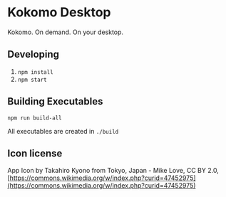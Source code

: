 # Kokomo Desktop

Kokomo. On demand. On your desktop.

## Developing

1. `npm install`
1. `npm start`

## Building Executables

`npm run build-all`

All executables are created in `./build`

## Icon license

App Icon by Takahiro Kyono from Tokyo, Japan - Mike Love, CC BY 2.0, [https://commons.wikimedia.org/w/index.php?curid=47452975](https://commons.wikimedia.org/w/index.php?curid=47452975)